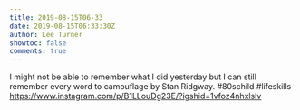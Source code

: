```yaml
---
title: 2019-08-15T06-33
date: 2019-08-15T06:33:30Z
author: Lee Turner
showtoc: false
comments: true
---
```


I might not be able to remember what I did yesterday but I can still remember every word to camouflage by Stan Ridgway. #80schild #lifeskills https://www.instagram.com/p/B1LLouDg23E/?igshid=1vfoz4nhxlslv

